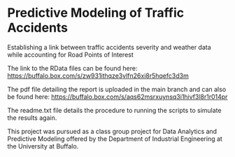 # Predictive Modeling of Traffic Accidents
 Establishing a link between traffic accidents severity and weather data while accounting for Road Points of Interest

The link to the RData files can be found here: 
https://buffalo.box.com/s/zw931ithqze3vlfn26xi8r5hqefc3d3m

The pdf file detailing the report is uploaded in the main branch and can also be found here: https://buffalo.box.com/s/aqs62msrxuynsq3i1hivf3l8r1r014pr

The readme.txt file details the procedure to running the scripts to simulate the results again. 




This project was pursued as a class group project for Data Analytics and Predictive Modeling offered by the Department of Industrial Engineering at the University at Buffalo. 
